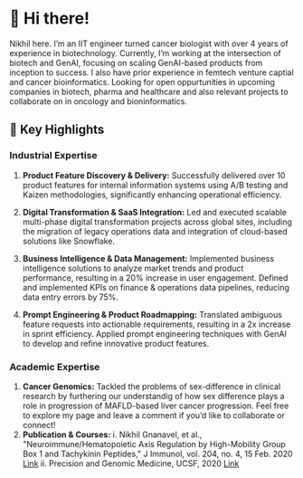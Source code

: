# 👋 Hi there!

Nikhil here. I’m an IIT engineer turned cancer biologist with over 4 years of experience in biotechnology. Currently, I’m working at the intersection of biotech and GenAI, focusing on scaling GenAI-based products from inception to success. I also have prior experience in femtech venture captial and cancer bioinformatics. Looking for open oppurtunities in upcoming companies in biotech, pharma and healthcare and also relevant projects to collaborate on in oncology and bioninformatics.

## 🚀 Key Highlights

### Industrial Expertise
1. **Product Feature Discovery & Delivery:** Successfully delivered over 10 product features for internal information systems using A/B testing and Kaizen methodologies, significantly enhancing operational efficiency.
  
2. **Digital Transformation & SaaS Integration:** Led and executed scalable multi-phase digital transformation projects across global sites, including the migration of legacy operations data and integration of cloud-based solutions like Snowflake.

3. **Business Intelligence & Data Management:** Implemented business intelligence solutions to analyze market trends and product performance, resulting in a 20% increase in user engagement. Defined and implemented KPIs on finance & operations data pipelines, reducing data entry errors by 75%.

4. **Prompt Engineering & Product Roadmapping:** Translated ambiguous feature requests into actionable requirements, resulting in a 2x increase in sprint efficiency. Applied prompt engineering techniques with GenAI to develop and refine innovative product features.

### Academic Expertise
1. **Cancer Genomics:** Tackled the problems of sex-difference in clinical research by furthering our understandig of how sex difference plays a role in progression of MAFLD-based liver cancer progression.
Feel free to explore my page and leave a comment if you’d like to collaborate or connect!
2. **Publication & Courses:**
   i.  Nikhil Gnanavel, et al., "Neuroimmune/Hematopoietic Axis Regulation by High-Mobility Group Box 1 and Tachykinin Peptides," J Immunol, vol. 204, no. 4, 15 Feb. 2020 [Link](https://doi.org/10.4049/jimmunol.1900582)
   ii. Precision and Genomic Medicine, UCSF, 2020 [Link](https://coursera.org/share/e292c2a0aac815e78798aa30a86951e9)


<!---
NG-sama/NG-sama is a ✨ special ✨ repository because its `README.md` (this file) appears on your GitHub profile.
You can click the Preview link to take a look at your changes.
--->
